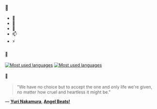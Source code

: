 ### 👋

- 🔭
- 🌱
- 💬
- 📫
- ⚡

#### 🧏

[![Most used languages](https://github-readme-stats-aynah.vercel.app/api/top-langs/?username=aynh&theme=solarized-dark&langs_count=6&layout=compact&hide_title=true)](https://github.com/anuraghazra/github-readme-stats#gh-dark-mode-only)
[![Most used languages](https://github-readme-stats-aynah.vercel.app/api/top-langs/?username=aynh&theme=solarized-light&langs_count=6&layout=compact&hide_title=true)](https://github.com/anuraghazra/github-readme-stats#gh-light-mode-only)

#### 💬

> "We have no choice but to accept the one and only life we're given, no matter how cruel and heartless it might be."

&mdash; [**Yuri Nakamura**](https://myanimelist.net/character.php?q=Yuri%20Nakamura&cat=character), [**Angel Beats!**](https://myanimelist.net/search/all?q=Angel%20Beats!&cat=all)

